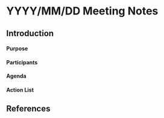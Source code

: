 # YYYY/MM/DD Meeting Notes
## Introduction
#### Purpose
#### Participants
#### Agenda
#### Action List

## References